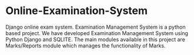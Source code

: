 # Online-Examination-System
Django online exam system. Examination Management System is a python based project. We have developed Examination Management System using Python Django and SQLITE. The main modules available in this project are Marks/Reports  module which manages the functionality of Marks.
